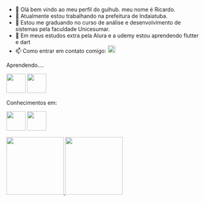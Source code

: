 
- 👋 Olá bem vindo ao meu perfil do guihub. meu nome é Ricardo.
- 🔭 Atualmente estou trabalhando  na prefeitura de Indaiatuba.
- 📝 Estou me graduando no curso de análise e desenvolvimento de sistemas pela faculdade Unicesumar.
-  🌱 Em meus estudos extra pela Alura e a udemy estou aprendendo flutter e dart 
- 📫 Como entrar em contato comigo:  <a href="https://www.linkedin.com/in/ricardo-ribeiro-da-luz-390a26236/" target="_blank"><img 
height=20 src="https://img.shields.io/badge/-LinkedIn-%230077B5?style=for-the-badge&logo=linkedin&logoColor=white" target="_blank"></a>   



Aprendendo.... 

<img height=50 src= "https://yt3.googleusercontent.com/ytc/AGIKgqM8zh66fZqGKeTkopHaU9GM4zvyuFnQhXThr37u=s900-c-k-c0x00ffffff-no-rj"/>  <img height=50 src="https://cdn.jsdelivr.net/gh/devicons/devicon/icons/dart/dart-original-wordmark.svg" />



Conhecimentos em:

<img height=50  src="https://cdn.jsdelivr.net/gh/devicons/devicon/icons/java/java-original-wordmark.svg" />  <img height= 50 src="https://cdn.jsdelivr.net/gh/devicons/devicon/icons/mysql/mysql-original-wordmark.svg" />

<div>
 <a href="https://github.com/ricardoribeiro155">
 <img height= 150 " src="https://github-readme-stats.vercel.app/api/top-langs/?username=ricardoribeiro155&layout=compact&langs_count=7&theme=dracula"/>
<img height= 150 src="https://github-readme-stats.vercel.app/api?username=ricardoribeiro155&show_icons=true&theme=dracula&include_all_commits=true&count_private=true"/>
</div>


          
          
          
  
          

